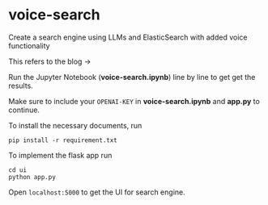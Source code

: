 # voice-search
Create a search engine using LLMs and ElasticSearch with added voice functionality

This refers to the blog ->

Run the Jupyter Notebook (<b>voice-search.ipynb</b>) line by line to get get the results.

Make sure to include your `OPENAI-KEY` in <b>voice-search.ipynb</b> and <b>app.py</b> to continue.

To install the necessary documents, run

`pip install -r requirement.txt`

To implement the flask app run
```
cd ui
python app.py
```
Open `localhost:5000` to get the UI for search engine.